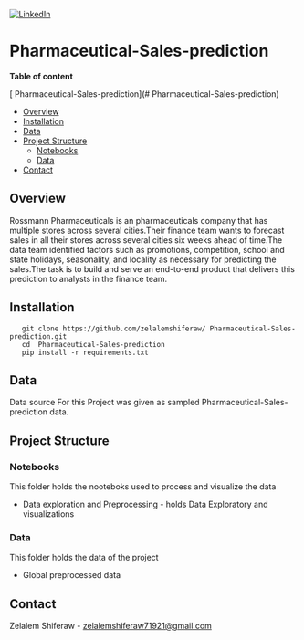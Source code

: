 [![LinkedIn][linkedin-shield]][linkedin-url]

#  Pharmaceutical-Sales-prediction

**Table of content**

 [ Pharmaceutical-Sales-prediction](# Pharmaceutical-Sales-prediction)
  - [Overview](#overview)
  - [Installation](#installation)
  - [Data](#data)
  - [Project Structure](#project-Structure)
    - [Notebooks](#notebooks)
    - [Data](#data)
  - [Contact](#contact)



## Overview

<p>
Rossmann Pharmaceuticals is an pharmaceuticals company that has multiple stores across several cities.Their finance team wants to forecast sales in all their stores across several cities six weeks ahead of time.The data team identified factors such as promotions, competition, school and state holidays, seasonality, and locality as necessary for predicting the sales.The task is to build and serve an end-to-end product that delivers this prediction to analysts in the finance team.
</p>

## Installation

       git clone https://github.com/zelalemshiferaw/ Pharmaceutical-Sales-prediction.git
       cd  Pharmaceutical-Sales-prediction 
       pip install -r requirements.txt
        
## Data
<p>
Data source For this Project was given as sampled  Pharmaceutical-Sales-prediction data.
</p>


## Project Structure

### Notebooks 
This folder holds the nooteboks used to process and visualize the data 
- Data exploration and Preprocessing - holds Data Exploratory and visualizations
### Data
This folder holds the data of the project
  - Global preprocessed data


## Contact
Zelalem Shiferaw - zelalemshiferaw71921@gmail.com


[linkedin-shield]: https://img.shields.io/badge/-LinkedIn-black.svg?style=for-the-badge&logo=linkedin&colorB=555
[linkedin-url]: https://www.linkedin.com/in/zelalem-shiferaw-48a070187
